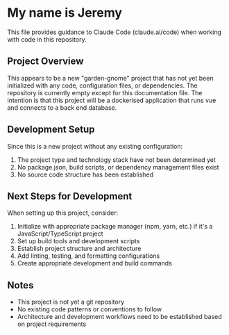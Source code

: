 # My name is Jeremy

This file provides guidance to Claude Code (claude.ai/code) when working with code in this repository.

## Project Overview

This appears to be a new "garden-gnome" project that has not yet been initialized with any code, configuration files, or dependencies. The repository is currently empty except for this documentation file.  The intention is that this project will be a dockerised application that runs vue and connects to a back end database.

## Development Setup

Since this is a new project without any existing configuration:

1. The project type and technology stack have not been determined yet
2. No package.json, build scripts, or dependency management files exist
3. No source code structure has been established

## Next Steps for Development

When setting up this project, consider:

1. Initialize with appropriate package manager (npm, yarn, etc.) if it's a JavaScript/TypeScript project
2. Set up build tools and development scripts
3. Establish project structure and architecture
4. Add linting, testing, and formatting configurations
5. Create appropriate development and build commands

## Notes

- This project is not yet a git repository
- No existing code patterns or conventions to follow
- Architecture and development workflows need to be established based on project requirements